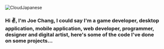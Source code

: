 ![CloudJapanese](https://user-images.githubusercontent.com/123129983/236911577-f58eecf9-9b70-4b0c-a4e2-47227a9deb12.gif)

### Hi ✌, I'm **Joe Chang**, I could say I'm a game developer, desktop application, mobile application, web developer, programmer, designer and digital artist, here's some of the code I've done on some projects...

